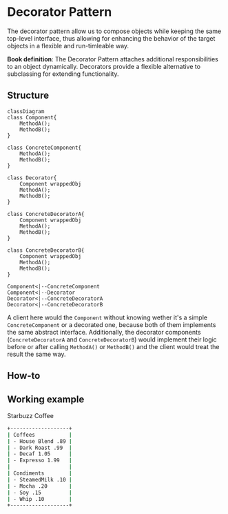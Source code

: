 # Decorator Pattern

The decorator pattern allow us to compose objects while keeping the same top-level interface, thus allowing for enhancing the behavior of the target objects in a flexible and run-timleable way.

**Book definition**: The Decorator Pattern attaches additional responsibilities to an object dynamically. Decorators provide a flexible alternative to subclassing for extending functionality.

## Structure

```mermaid
classDiagram
class Component{
    MethodA();
    MethodB();
}

class ConcreteComponent{
    MethodA();
    MethodB();
}

class Decorator{
    Component wrappedObj
    MethodA();
    MethodB();
}

class ConcreteDecoratorA{
    Component wrappedObj
    MethodA();
    MethodB();
}

class ConcreteDecoratorB{
    Component wrappedObj
    MethodA();
    MethodB();
}

Component<|--ConcreteComponent
Component<|--Decorator
Decorator<|--ConcreteDecoratorA
Decorator<|--ConcreteDecoratorB
```

A client here would the `Component` without knowing wether it's a simple `ConcreteComponent` or a decorated one, because both of them implements the same abstract interface. Additionally, the decorator components (`ConcreteDecoratorA` and `ConcreteDecoratorB`) would implement their logic before or after calling `MethodA()` or `MethodB()` and the client would treat the result the same way.

## How-to

## Working example

Starbuzz Coffee

```bash
+-------------------+
| Coffees           |
| - House Blend .89 |
| - Dark Roast .99  |
| - Decaf 1.05      |
| - Expresso 1.99   |
|                   |
| Condiments        |
| - SteamedMilk .10 |
| - Mocha .20       |
| - Soy .15         |
| - Whip .10        |
+-------------------+
```
